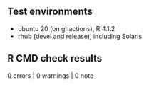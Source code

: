 ## Test environments

* ubuntu 20 (on ghactions), R 4.1.2
* rhub (devel and release), including Solaris

## R CMD check results

0 errors | 0 warnings | 0 note
